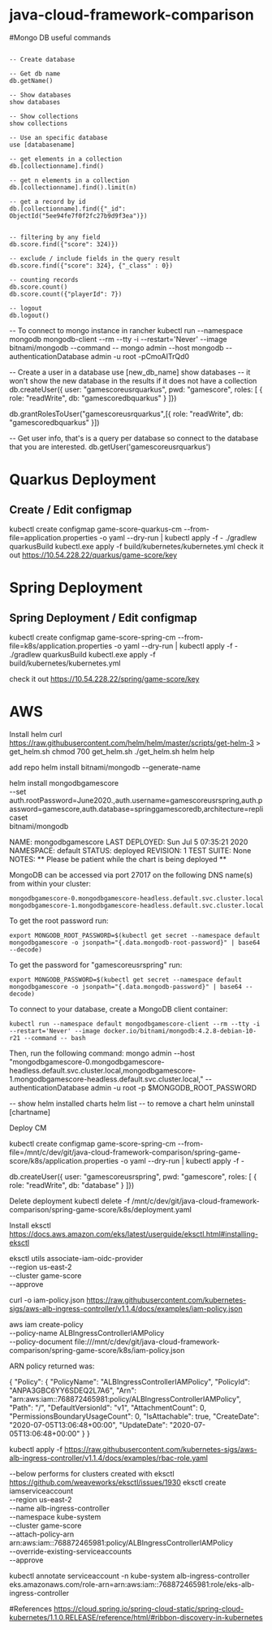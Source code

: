 # java-cloud-framework-comparison


#Mongo DB useful commands

```nosql

-- Create database

-- Get db name
db.getName()

-- Show databases
show databases

-- Show collections
show collections

-- Use an specific database
use [databasename]

-- get elements in a collection
db.[collectionname].find()

-- get n elements in a collection
db.[collectionname].find().limit(n)

-- get a record by id
db.[collectionname].find({"_id":  ObjectId("5ee94fe7f0f2fc27b9d9f3ea")})


-- filtering by any field
db.score.find({"score": 324)})

-- exclude / include fields in the query result
db.score.find({"score": 324}, {"_class" : 0})

-- counting records
db.score.count()
db.score.count({"playerId": 7})

-- logout
db.logout()

``` 



-- To connect to mongo instance in rancher
kubectl run --namespace mongodb mongodb-client --rm --tty -i --restart='Never' --image bitnami/mongodb --command -- mongo admin --host mongodb --authenticationDatabase admin -u root -pCmoAITrQd0

-- Create a user in a database
use [new_db_name]
show databases -- it won't show the new database in the results if it does not have a collection
db.createUser({ user: "gamescoreusrquarkus", pwd: "gamescore", roles: [ { role: "readWrite", db: "gamescoredbquarkus" } ]})

db.grantRolesToUser("gamescoreusrquarkus",[{ role: "readWrite", db: "gamescoredbquarkus" }])

-- Get user info, that's is a query per database so connect to the database that you are interested.
db.getUser('gamescoreusrquarkus')

# Quarkus Deployment

## Create / Edit configmap
kubectl create configmap game-score-quarkus-cm --from-file=application.properties  -o yaml --dry-run | kubectl apply -f -
./gradlew quarkusBuild
 kubectl.exe apply -f build/kubernetes/kubernetes.yml
check it out https://10.54.228.22/quarkus/game-score/key 
 
 # Spring Deployment

## Spring Deployment / Edit configmap
kubectl create configmap game-score-spring-cm --from-file=k8s/application.properties  -o yaml --dry-run | kubectl apply -f -
./gradlew quarkusBuild
 kubectl.exe apply -f build/kubernetes/kubernetes.yml
 
check it out https://10.54.228.22/spring/game-score/key

# AWS
Install helm
curl https://raw.githubusercontent.com/helm/helm/master/scripts/get-helm-3 > get_helm.sh
chmod 700 get_helm.sh
./get_helm.sh
helm help

add repo
helm install bitnami/mongodb --generate-name

helm install mongodbgamescore \
    --set auth.rootPassword=June2020.,auth.username=gamescoreusrspring,auth.password=gamescore,auth.database=springgamescoredb,architecture=replicaset \
    bitnami/mongodb

NAME: mongodbgamescore
LAST DEPLOYED: Sun Jul  5 07:35:21 2020
NAMESPACE: default
STATUS: deployed
REVISION: 1
TEST SUITE: None
NOTES:
** Please be patient while the chart is being deployed **

MongoDB can be accessed via port 27017 on the following DNS name(s) from within your cluster:

    mongodbgamescore-0.mongodbgamescore-headless.default.svc.cluster.local
    mongodbgamescore-1.mongodbgamescore-headless.default.svc.cluster.local


To get the root password run:

    export MONGODB_ROOT_PASSWORD=$(kubectl get secret --namespace default mongodbgamescore -o jsonpath="{.data.mongodb-root-password}" | base64 --decode)

To get the password for "gamescoreusrspring" run:

    export MONGODB_PASSWORD=$(kubectl get secret --namespace default mongodbgamescore -o jsonpath="{.data.mongodb-password}" | base64 --decode)

To connect to your database, create a MongoDB client container:

    kubectl run --namespace default mongodbgamescore-client --rm --tty -i --restart='Never' --image docker.io/bitnami/mongodb:4.2.8-debian-10-r21 --command -- bash

Then, run the following command:
    mongo admin --host "mongodbgamescore-0.mongodbgamescore-headless.default.svc.cluster.local,mongodbgamescore-1.mongodbgamescore-headless.default.svc.cluster.local," --authenticationDatabase admin -u root -p $MONGODB_ROOT_PASSWORD
	
-- show helm installed charts
helm list
-- to remove a chart
helm uninstall [chartname]


	
	
Deploy CM

kubectl create configmap game-score-spring-cm --from-file=/mnt/c/dev/git/java-cloud-framework-comparison/spring-game-score/k8s/application.properties  -o yaml --dry-run | kubectl apply -f -


db.createUser({ user: "gamescoreusrspring", pwd: "gamescore", roles: [ { role: "readWrite", db: "database" } ]})


Delete deployment
kubectl delete -f /mnt/c/dev/git/java-cloud-framework-comparison/spring-game-score/k8s/deployment.yaml

Install eksctl https://docs.aws.amazon.com/eks/latest/userguide/eksctl.html#installing-eksctl

eksctl utils associate-iam-oidc-provider \
    --region us-east-2 \
    --cluster game-score \
    --approve

curl -o iam-policy.json https://raw.githubusercontent.com/kubernetes-sigs/aws-alb-ingress-controller/v1.1.4/docs/examples/iam-policy.json


aws iam create-policy \
    --policy-name ALBIngressControllerIAMPolicy \
    --policy-document file:///mnt/c/dev/git/java-cloud-framework-comparison/spring-game-score/k8s/iam-policy.json
	
ARN policy returned was:

{
    "Policy": {
        "PolicyName": "ALBIngressControllerIAMPolicy",
        "PolicyId": "ANPA3GBC6YY6SDEQ2L7A6",
        "Arn": "arn:aws:iam::768872465981:policy/ALBIngressControllerIAMPolicy",
        "Path": "/",
        "DefaultVersionId": "v1",
        "AttachmentCount": 0,
        "PermissionsBoundaryUsageCount": 0,
        "IsAttachable": true,
        "CreateDate": "2020-07-05T13:06:48+00:00",
        "UpdateDate": "2020-07-05T13:06:48+00:00"
    }
}


kubectl apply -f https://raw.githubusercontent.com/kubernetes-sigs/aws-alb-ingress-controller/v1.1.4/docs/examples/rbac-role.yaml

--below performs for clusters created with eksctl  https://github.com/weaveworks/eksctl/issues/1930
eksctl create iamserviceaccount \
    --region us-east-2 \
    --name alb-ingress-controller \
    --namespace kube-system \
    --cluster game-score \
    --attach-policy-arn arn:aws:iam::768872465981:policy/ALBIngressControllerIAMPolicy \
    --override-existing-serviceaccounts \
    --approve
	

kubectl annotate serviceaccount -n kube-system alb-ingress-controller \
eks.amazonaws.com/role-arn=arn:aws:iam::768872465981:role/eks-alb-ingress-controller

 
#References
https://cloud.spring.io/spring-cloud-static/spring-cloud-kubernetes/1.1.0.RELEASE/reference/html/#ribbon-discovery-in-kubernetes
 
 
 
 
 